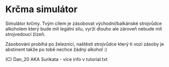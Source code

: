 # Krčma simulátor

Simulátor krčmy. Tvým cílem je zásobovat východní/balkánské strojvůdce alkoholem který bude mít legální sílu, vyrží dlouho ale zároveň nebude mít strojvedoucí žízeň.

Zásobování probíhá po železnici, naštěstí strojvůdce který ti vozí zásoby je abstinent takže po tobě nechce žádný alkohol :)




(C) Dan_20 AKA Surikata - více info v tutorial.txt